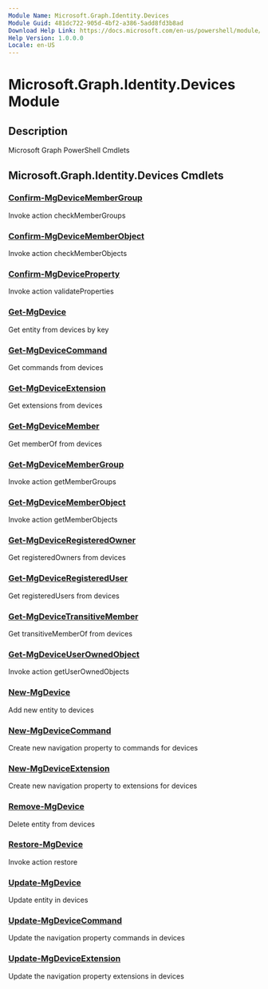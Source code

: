 ```yaml
---
Module Name: Microsoft.Graph.Identity.Devices
Module Guid: 481dc722-905d-4bf2-a386-5add8fd3b8ad
Download Help Link: https://docs.microsoft.com/en-us/powershell/module/microsoft.graph.identity.devices
Help Version: 1.0.0.0
Locale: en-US
---
```


# Microsoft.Graph.Identity.Devices Module
## Description
Microsoft Graph PowerShell Cmdlets

## Microsoft.Graph.Identity.Devices Cmdlets
### [Confirm-MgDeviceMemberGroup](Confirm-MgDeviceMemberGroup.md)
Invoke action checkMemberGroups

### [Confirm-MgDeviceMemberObject](Confirm-MgDeviceMemberObject.md)
Invoke action checkMemberObjects

### [Confirm-MgDeviceProperty](Confirm-MgDeviceProperty.md)
Invoke action validateProperties

### [Get-MgDevice](Get-MgDevice.md)
Get entity from devices by key

### [Get-MgDeviceCommand](Get-MgDeviceCommand.md)
Get commands from devices

### [Get-MgDeviceExtension](Get-MgDeviceExtension.md)
Get extensions from devices

### [Get-MgDeviceMember](Get-MgDeviceMember.md)
Get memberOf from devices

### [Get-MgDeviceMemberGroup](Get-MgDeviceMemberGroup.md)
Invoke action getMemberGroups

### [Get-MgDeviceMemberObject](Get-MgDeviceMemberObject.md)
Invoke action getMemberObjects

### [Get-MgDeviceRegisteredOwner](Get-MgDeviceRegisteredOwner.md)
Get registeredOwners from devices

### [Get-MgDeviceRegisteredUser](Get-MgDeviceRegisteredUser.md)
Get registeredUsers from devices

### [Get-MgDeviceTransitiveMember](Get-MgDeviceTransitiveMember.md)
Get transitiveMemberOf from devices

### [Get-MgDeviceUserOwnedObject](Get-MgDeviceUserOwnedObject.md)
Invoke action getUserOwnedObjects

### [New-MgDevice](New-MgDevice.md)
Add new entity to devices

### [New-MgDeviceCommand](New-MgDeviceCommand.md)
Create new navigation property to commands for devices

### [New-MgDeviceExtension](New-MgDeviceExtension.md)
Create new navigation property to extensions for devices

### [Remove-MgDevice](Remove-MgDevice.md)
Delete entity from devices

### [Restore-MgDevice](Restore-MgDevice.md)
Invoke action restore

### [Update-MgDevice](Update-MgDevice.md)
Update entity in devices

### [Update-MgDeviceCommand](Update-MgDeviceCommand.md)
Update the navigation property commands in devices

### [Update-MgDeviceExtension](Update-MgDeviceExtension.md)
Update the navigation property extensions in devices

